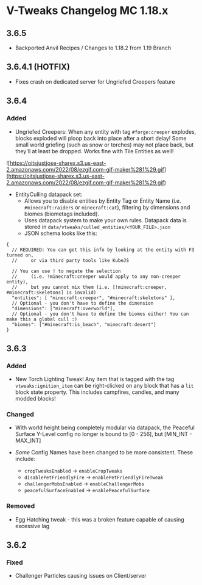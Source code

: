# V-Tweaks Changelog MC 1.18.x

## 3.6.5

- Backported Anvil Recipes / Changes to 1.18.2 from 1.19 Branch

## 3.6.4.1 (HOTFIX)

- Fixes crash on dedicated server for Ungriefed Creepers feature

## 3.6.4

### Added

- Ungriefed Creepers: When any entity with tag `#forge:creeper` explodes, blocks exploded will ploop back into place
  after a short delay! Some small world griefing (such as snow or torches) may not place back, but they'll at least be
  dropped. Works fine with Tile Entities as well!

![https://oitsjustjose-sharex.s3.us-east-2.amazonaws.com/2022/08/ezgif.com-gif-maker%281%29.gif](https://oitsjustjose-sharex.s3.us-east-2.amazonaws.com/2022/08/ezgif.com-gif-maker%281%29.gif)

- EntityCulling datapack set:
  - Allows you to disable entities by Entity Tag or Entity Name (i.e. `#minecraft:raiders` or `minecraft:cat`), filtering by dimensions and biomes (biometags included).
  - Uses datapack system to make your own rules. Datapack data is stored in `data/vtweaks/culled_entities/<YOUR_FILE>.json`
  - JSON schema looks like this:
```json5
{
  // REQUIRED: You can get this info by looking at the entity with F3 turned on,
  //     or via third party tools like KubeJS
  
  // You can use ! to negate the selection 
  //     (i.e. !minecraft:creeper would apply to any non-creeper entity), 
  //     but you cannot mix them (i.e. [!minecraft:creeper, #minecraft:skeletons] is invalid) 
  "entities": [ "minecraft:creeper", "#minecraft:skeletons" ],
  // Optional - you don't have to define the dimension
  "dimensions": ["minecraft:overworld"],
  // Optional - you don't have to define the biomes either! You can make this a global cull :)
  "biomes": ["#minecraft:is_beach", "minecraft:desert"]
}
```

## 3.6.3

### Added

- New Torch Lighting Tweak! Any item that is tagged with the tag `vtweaks:ignition_item` can be right-clicked on any
  block that has a `lit` block state property. This includes campfires, candles, and many modded blocks!

### Changed

- With world height being completely modular via datapack, the Peaceful Surface Y-Level config no longer is bound
  to [0 - 256], but [MIN_INT - MAX_INT]
- _Some_ Config Names have been changed to be more consistent. These include:

    - `cropTweaksEnabled` -> `enableCropTweaks`
    - `disablePetFriendlyFire` -> `enablePetFriendlyFireTweak`
    - `challengerMobsEnabled` -> `enableChallengerMobs`
    - `peacefulSurfaceEnabled` -> `enablePeacefulSurface`

### Removed

- Egg Hatching tweak - this was a broken feature capable of causing excessive lag

## 3.6.2

### Fixed

- Challenger Particles causing issues on Client/server
